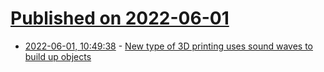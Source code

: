 # [Published on 2022-06-01](index.md)

* [2022-06-01, 10:49:38](https://news.ycombinator.com/item?id=31580121) - [New type of 3D printing uses sound waves to build up objects](https://newatlas.com/3d-printing/direct-sound-3d-printing/)
